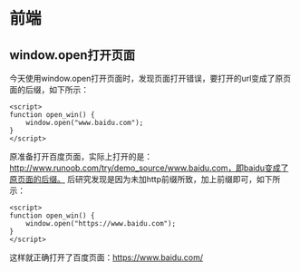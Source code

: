 # 前端
## window.open打开页面
今天使用window.open打开页面时，发现页面打开错误，要打开的url变成了原页面的后缀，如下所示：
```
<script>
function open_win() {
	window.open("www.baidu.com");
}
</script>
```
原准备打开百度页面，实际上打开的是：http://www.runoob.com/try/demo_source/www.baidu.com，即baidu变成了原页面的后缀。
后研究发现是因为未加http前缀所致，加上前缀即可，如下所示：
```
<script>
function open_win() {
	window.open("https://www.baidu.com");
}
</script>
```
这样就正确打开了百度页面：https://www.baidu.com/

